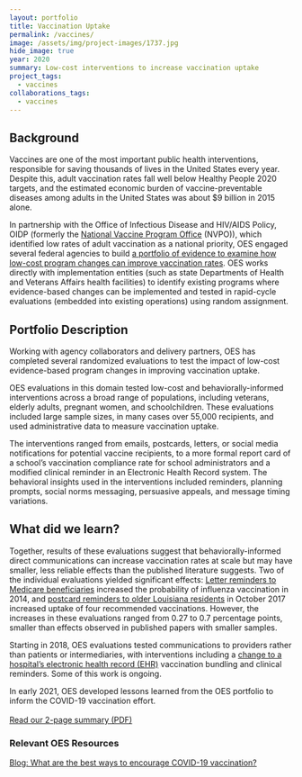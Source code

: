 ```yaml
---
layout: portfolio
title: Vaccination Uptake
permalink: /vaccines/
image: /assets/img/project-images/1737.jpg
hide_image: true
year: 2020
summary: Low-cost interventions to increase vaccination uptake
project_tags:
  - vaccines
collaborations_tags:
  - vaccines
---
```

## Background

Vaccines are one of the most important public health interventions, responsible for saving thousands of lives in the United States every year. Despite this, adult vaccination rates fall well below Healthy People 2020 targets, and the estimated economic burden of vaccine-preventable diseases among adults in the United States was about $9 billion in 2015 alone.

In partnership with the Office of Infectious Disease and HIV/AIDS Policy, OIDP (formerly the <a href="https://www.hhs.gov/nvpo/featured-priorities/index.html" target="_blank">National Vaccine Program Office</a> (NVPO)), which identified low rates of adult vaccination as a national priority, OES engaged several federal agencies to build <a href="https://www.gsa.gov/blog/2018/11/01/gsas-office-of-evaluation-sciences-partners-with-agency-partners-to-increase-vaccination-uptake" target="_blank">a portfolio of evidence to examine how low-cost program changes can improve vaccination rates</a>. OES works directly with implementation entities (such as state Departments of Health and Veterans Affairs health facilities) to identify existing programs where evidence-based changes can be implemented and tested in rapid-cycle evaluations (embedded into existing operations) using random assignment.

## Portfolio Description
Working with agency collaborators and delivery partners, OES has completed several randomized evaluations to test the impact of low-cost evidence-based program changes in improving vaccination uptake.

OES evaluations in this domain tested low-cost and behaviorally-informed interventions across a broad range of populations, including veterans, elderly adults, pregnant women, and schoolchildren. These evaluations included large sample sizes, in many cases over 55,000 recipients, and used administrative data to measure vaccination uptake. 

The interventions ranged from emails, postcards, letters, or social media notifications for potential vaccine recipients, to a more formal report card of a school’s vaccination compliance rate for school administrators and a modified clinical reminder in an Electronic Health Record system. The behavioral insights used in the interventions included reminders, planning prompts, social norms messaging, persuasive appeals, and message timing variations. 

## What did we learn?

Together, results of these evaluations suggest that behaviorally-informed direct communications can increase vaccination rates at scale but may have smaller, less reliable effects than the published literature suggests. Two of the individual evaluations yielded significant effects: <a href="https://oes.gsa.gov/projects/medicare-flu-vaccine-uptake/" target="_blank">Letter reminders to Medicare beneficiaries</a> increased the probability of influenza vaccination in 2014, and <a href="https://oes.gsa.gov/projects/increasing-vaccine-uptake-among-seniors/" target="_blank">postcard reminders to older Louisiana residents</a> in October 2017 increased uptake of four recommended vaccinations.  However, the increases in these evaluations ranged from 0.27 to 0.7 percentage points, smaller than effects observed in published papers with smaller samples. 

Starting in 2018, OES evaluations tested communications to providers rather than patients or intermediaries, with interventions including a <a href="https://oes.gsa.gov/projects/increasing-adult-vaccines-atlanta-va/" target="_blank">change to a hospital’s electronic health record (EHR)</a> vaccination bundling and clinical reminders.  Some of this work is ongoing. 

In early 2021, OES developed lessons learned from the OES portfolio to inform the COVID-19 vaccination effort. <br><br>
<a class="usa-button" href="{{site.baseurl}}/assets/publications/OES-vaccine-paper-2-page-summary.pdf" target="_blank">Read our 2-page summary (PDF)</a><br>

### Relevant OES Resources
<a class="usa-button" href="https://oes.gsa.gov/blog/encourage-covid-19-vaccination/" target="_blank">Blog: What are the best ways to encourage COVID-19 vaccination?</a>
<br><br>
